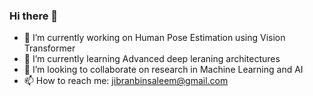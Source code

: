 ### Hi there 👋

- 🔭 I’m currently working on Human Pose Estimation using Vision Transformer
- 🌱 I’m currently learning Advanced deep leraning architectures
- 👯 I’m looking to collaborate on research in Machine Learning and AI
- 📫 How to reach me: jibranbinsaleem@gmail.com
 
